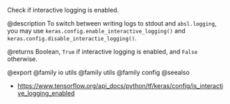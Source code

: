 Check if interactive logging is enabled.

@description
To switch between writing logs to stdout and `absl.logging`, you may use
`keras.config.enable_interactive_logging()` and
`keras.config.disable_interactie_logging()`.

@returns
Boolean, `True` if interactive logging is enabled,
and `False` otherwise.

@export
@family io utils
@family utils
@family config
@seealso
+ <https://www.tensorflow.org/api_docs/python/tf/keras/config/is_interactive_logging_enabled>
